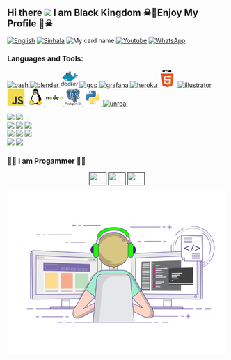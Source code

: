 
## Hi there <img src="https://github.com/souvikguria98/souvikguria98/blob/master/Hi.gif" width="25">  I am Black Kingdom ☠🔱Enjoy My Profile 🔱☠

[![English](https://img.shields.io/badge/Select-Sinhala-red.svg)](https://github.com/BlackKingdoms/BlackKingdom/blob/main/README.md)
  [![Sinhala](https://img.shields.io/badge/Select-English-green.svg)](https://github.com/Blackkingdoms/Blackkingdom/blob/main/README-SI.md)
![My card name](https://cardivo.vercel.app/api?name=ʙʟᴀᴄᴋ%20ᴋɪɴɢᴅᴏᴍ%20ᴡʜᴀᴛꜱᴀᴘᴘ%20ᴜꜱᴇʀ%20ʙᴏᴛ%20🔱👾&description=𝐇𝐈,%20𝐈%27𝐌%20a%20%20𝐁𝐋𝐀𝐂𝐊%20𝐊𝐈𝐍𝐆𝐃𝐎𝐌_%20𝐖𝐇𝐀𝐓𝐒𝐀𝐏𝐏_%20𝐔𝐒𝐄𝐑_%27𝐁𝐎𝐓_%20You%20𝐂𝐀𝐍%20𝐈𝐍𝐒𝐓𝐀𝐋𝐋_%20𝐁𝐋𝐀𝐂𝐊_%20𝐊𝐈𝐍𝐆𝐃𝐎𝐌_%20𝐁𝐎𝐓_%20(𝐌𝐘%20𝐎𝐖𝐍𝐄𝐑%20𝐈𝐒%20🔱𝐀𝐃𝐄𝐄𝐒𝐇𝐀🔱)%20%F0%9F%91%8B&image=https://telegra.ph/file/185c241c27145c2520a94.jpg?v=4&backgroundColor=%#000000&github=BlackerMoskie&pattern=leaf&colorPattern=%23eaeaea)
[![Youtube](https://img.shields.io/badge/SL_Adesha%20@_Dilipa_Creations%20YouTube%20Channel-ff0000?style=flat&labelColor=224242&logoColor=white&for-the-badge&logo=youtube)](https://youtube.com/channel/UCYpzhRBGT4x3avaE3DR5_jA)
[![WhatsApp](https://img.shields.io/badge/BLACK%20KINGDOM%20WORLD%20SUPPORT%20GROUP%20(1)-003245?style=flat&labelColor=224242&logoColor=white&for-the-badge&logo=whatsapp)](https://chat.whatsapp.com/EnXz21ZJuh5ADJIuK7bIls)
<h3 align="left">Languages and Tools:</h3>
<p align="left"> <a href="https://www.gnu.org/software/bash/" target="_blank"> <img src="https://www.vectorlogo.zone/logos/gnu_bash/gnu_bash-icon.svg" alt="bash" width="40" height="40"/> </a> <a href="https://www.blender.org/" target="_blank"> <img src="https://download.blender.org/branding/community/blender_community_badge_white.svg" alt="blender" width="40" height="40"/> </a> <a href="https://www.docker.com/" target="_blank"> <img src="https://raw.githubusercontent.com/devicons/devicon/master/icons/docker/docker-original-wordmark.svg" alt="docker" width="40" height="40"/> </a> <a href="https://cloud.google.com" target="_blank"> <img src="https://www.vectorlogo.zone/logos/google_cloud/google_cloud-icon.svg" alt="gcp" width="40" height="40"/> </a> <a href="https://grafana.com" target="_blank"> <img src="https://www.vectorlogo.zone/logos/grafana/grafana-icon.svg" alt="grafana" width="40" height="40"/> </a> <a href="https://heroku.com" target="_blank"> <img src="https://www.vectorlogo.zone/logos/heroku/heroku-icon.svg" alt="heroku" width="40" height="40"/> </a> <a href="https://www.w3.org/html/" target="_blank"> <img src="https://raw.githubusercontent.com/devicons/devicon/master/icons/html5/html5-original-wordmark.svg" alt="html5" width="40" height="40"/> </a> <a href="https://www.adobe.com/in/products/illustrator.html" target="_blank"> <img src="https://www.vectorlogo.zone/logos/adobe_illustrator/adobe_illustrator-icon.svg" alt="illustrator" width="40" height="40"/> </a> <a href="https://developer.mozilla.org/en-US/docs/Web/JavaScript" target="_blank"> <img src="https://raw.githubusercontent.com/devicons/devicon/master/icons/javascript/javascript-original.svg" alt="javascript" width="40" height="40"/> </a> <a href="https://www.linux.org/" target="_blank"> <img src="https://raw.githubusercontent.com/devicons/devicon/master/icons/linux/linux-original.svg" alt="linux" width="40" height="40"/> </a> <a href="https://nodejs.org" target="_blank"> <img src="https://raw.githubusercontent.com/devicons/devicon/master/icons/nodejs/nodejs-original-wordmark.svg" alt="nodejs" width="40" height="40"/> </a> <a href="https://www.postgresql.org" target="_blank"> <img src="https://raw.githubusercontent.com/devicons/devicon/master/icons/postgresql/postgresql-original-wordmark.svg" alt="postgresql" width="40" height="40"/> </a> <a href="https://www.python.org" target="_blank"> <img src="https://raw.githubusercontent.com/devicons/devicon/master/icons/python/python-original.svg" alt="python" width="40" height="40"/> </a> <a href="https://unrealengine.com/" target="_blank"> <img src="https://raw.githubusercontent.com/kenangundogan/fontisto/036b7eca71aab1bef8e6a0518f7329f13ed62f6b/icons/svg/brand/unreal-engine.svg" alt="unreal" width="40" height="40"/> </a> </p> </a>

<!-- L&T -->
<p>
  <code><img width="10%" src="https://www.vectorlogo.zone/logos/kotlinlang/kotlinlang-ar21.svg"></code>
  <code><img width="10%" src="https://www.vectorlogo.zone/logos/android/android-ar21.svg"></code>
  <br />
  <code><img width="10%" src="https://www.vectorlogo.zone/logos/gradle/gradle-ar21.svg"></code>
  <code><img width="10%" src="https://www.vectorlogo.zone/logos/circleci/circleci-ar21.svg"></code>
  <code><img width="10%" src="https://www.vectorlogo.zone/logos/json/json-ar21.svg"></code>
  <br />
  <code><img width="10%" src="https://www.vectorlogo.zone/logos/mysql/mysql-ar21.svg"></code>
  <code><img width="10%" src="https://www.vectorlogo.zone/logos/sqlite/sqlite-ar21.svg"></code>
  <code><img width="10%" src="https://www.vectorlogo.zone/logos/firebase/firebase-ar21.svg"></code>
  <br />
  <code><img width="10%" src="https://www.vectorlogo.zone/logos/git-scm/git-scm-ar21.svg"></code>
  <code><img width="10%" src="https://www.vectorlogo.zone/logos/yaml/yaml-ar21.svg"></code>




   ### 💓💓 I am Progammer 🎲🎲
   
 <p align="center">
  <a href="" target="white"><img align="center" src="https://cdn.jsdelivr.net/npm/simple-icons@3.0.1/icons/codepen.svg" alt="" height="30" width="40" /></a>
  <a href="" target="blank"><img align="center" src="https://cdn.jsdelivr.net/npm/simple-icons@3.0.1/icons/dev-dot-to.svg" alt="" height="30" width="40" /></a>
  <a href="" target="blank"><img align="center" src="https://cdn.jsdelivr.net/npm/simple-icons@3.0.1/icons/hackerrank.svg" alt="" height="30" width="40" /></a>
</p>
   <p align='center'>
   <a href="https://www.python.org/" alt="made-with-python"> <img src="https://raw.githubusercontent.com/devSouvik/devSouvik/master/gif3.gif"width="500" /> </a>
</p>
